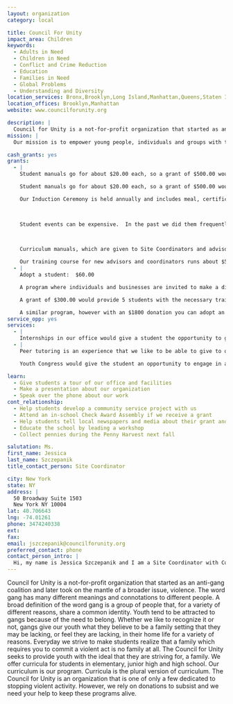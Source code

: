 ```yaml
---
layout: organization
category: local

title: Council For Unity
impact_area: Children
keywords: 
  - Adults in Need
  - Children in Need
  - Conflict and Crime Reduction
  - Education
  - Families in Need
  - Global Problems
  - Understanding and Diversity
location_services: Bronx,Brooklyn,Long Island,Manhattan,Queens,Staten Island,Greater New York
location_offices: Brooklyn,Manhattan
website: www.councilforunity.org

description: |
  Council for Unity is a not-for-profit organization that started as an anti-gang coalition and later took on the mantle of a broader issue, violence.  The word gang has many different meanings and connotations to different people. A broad definition of the word gang is a group of people that, for a variety of different reasons, share a common identity. Youth tend to be attracted to gangs because of the need to belong. Whether we like to recognize it or not, gangs give our youth what they believe to be a family setting that they may be lacking, or feel they are lacking, in their home life for a variety of reasons. Everyday we strive to make students realize that a family which requires you to commit a violent act is no family at all. The Council for Unity seeks to provide youth with the ideal that they are striving for, a family. We offer curricula for students in elementary, junior high and high school. Our curriculum is our program. Curricula is the plural version of curriculum. The Council for Unity is an organization that is one of only a few dedicated to stopping violent activity. However, we rely on donations to subsist and we need your help to keep these programs alive.
mission: |
  Our mission is to empower young people, individuals and groups with the skills necessary to promote safety, unity and achievement in schools and communities

cash_grants: yes
grants: 
  - |
    Student manuals go for about $20.00 each, so a grant of $500.00 would provide students in the program with 25 manuals.

    Student manuals go for about $20.00 each, so a grant of $500.00 would provide students in the program with 25 manuals.

    Our Induction Ceremony is held annually and includes meal, certificate and ceremony.  This is our end of year celebration and the cost is about $30.00 a student.  A $1,000 grant would help us send about 33 students to Induction.  Unfortunately, many students do have trouble paying and that is why this is necessary.

    

    Student events can be expensive.  In the past we did them frequently, and recently we have not been able to do many at all with our limited funds.  We would estimate that Leadership training events, college prep programs and college trips usually run about $75.00 a student.  These kinds of trips are beneficial to the student and they are something that has come to be expected of our program. A grant of $1000 would provide us with enough to send about 13 students on a trip that is beneficial for their future.

    

    Curriculum manuals, which are given to Site Coordinators and advisors as a tool for implementing the curriculum, go for about $30.00 each. A grant of $250.00 would give us about eight curriculum manuals.

    Our training course for new advisors and coordinators runs about $50.00 a person (the training course is three days long).  With a $500.00 grant we can train ten new advisors and/or site coordinators.
  - |
    Adopt a student:  $60.00

    A program where individuals and businesses are invited to make a difference in one student’s life.  For $60.00, you can provide a student with a manual and art supplies (also necessary in the program).  You will receive a thank you note as well as a student testimonial at the end of the year.

    A grant of $300.00 would provide 5 students with the necessary training to become inducted members of the Council for Unity.  Adopt a class (30 students): $1,800.00

    A similar program, however with an $1800 donation you can adopt an entire class.  This is equivalent to thirty $60.00 donations.
service_opp: yes
services: 
  - |
    Internships in our office would give a student the opportunity to get a feel for working in an office environment.  The student would be asked to do such tasks as data entry, copying, faxing, filing, answering the phones, as well as general paperwork.  They may be asked to help with fundraising activities or other events.
  - |
    Peer tutoring is an experience that we like to be able to give to our students who struggle with their workload.  As a peer tutor, the student would be expected to tutor another student in a particular subject area.

    Youth Congress would give the student an opportunity to engage in a student led organization, similar to student government.  The student would be invited to represent their school and come to Congress meetings, as well as participate in Congress events.

learn: 
  - Give students a tour of our office and facilities
  - Make a presentation about our organization
  - Speak over the phone about our work
cont_relationship: 
  - Help students develop a community service project with us
  - Attend an in-school Check Award Assembly if we receive a grant
  - Help students tell local newspapers and media about their grant and/or project with us
  - Educate the school by leading a workshop
  - Collect pennies during the Penny Harvest next fall

salutation: Ms.
first_name: Jessica
last_name: Szczepanik
title_contact_person: Site Coordinator

city: New York
state: NY
address: |
  50 Broadway Suite 1503   
  New York NY 10004
lat: 40.706643
lng: -74.01261
phone: 3474240338
ext: 
fax: 
email: jszczepanik@councilforunity.org
preferred_contact: phone
contact_person_intro: |
  Hi, my name is Jessica Szczepanik and I am a Site Coordinator with Council for Unity as part of their School Based Initiative. The reason that I became involved with this organization is that the more I see of the world, the more I find that violence is a growing problem. It’s hard to believe that our culture is so driven by violence, however if you look in the overview section of this profile you will find statistics from the Center for Disease Control pertaining to American youth and gun violence that are very real and very disturbing.
---
```

Council for Unity is a not-for-profit organization that started as an anti-gang coalition and later took on the mantle of a broader issue, violence.  The word gang has many different meanings and connotations to different people. A broad definition of the word gang is a group of people that, for a variety of different reasons, share a common identity. Youth tend to be attracted to gangs because of the need to belong. Whether we like to recognize it or not, gangs give our youth what they believe to be a family setting that they may be lacking, or feel they are lacking, in their home life for a variety of reasons. Everyday we strive to make students realize that a family which requires you to commit a violent act is no family at all. The Council for Unity seeks to provide youth with the ideal that they are striving for, a family. We offer curricula for students in elementary, junior high and high school. Our curriculum is our program. Curricula is the plural version of curriculum. The Council for Unity is an organization that is one of only a few dedicated to stopping violent activity. However, we rely on donations to subsist and we need your help to keep these programs alive.